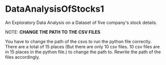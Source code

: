 # DataAnalysisOfStocks1
An Exploratory Data Analysis on a Dataset of five company's stock details.

NOTE: **CHANGE THE PATH TO THE CSV FILES**

You have to change the path of the csvs to run the python file correctly. There are a total of 15 places (But there are only 10 csv files. 10 csv files are in 15 places in the python file.) to change the path to. Rewrite the path of the files accordingly.
